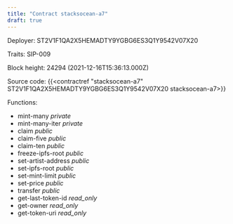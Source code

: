 ```yaml
---
title: "Contract stacksocean-a7"
draft: true
---
```

Deployer: ST2V1F1QA2X5HEMADTY9YGBG6ES3Q1Y9542V07X20

Traits:
SIP-009 



Block height: 24294 (2021-12-16T15:36:13.000Z)

Source code: {{<contractref "stacksocean-a7" ST2V1F1QA2X5HEMADTY9YGBG6ES3Q1Y9542V07X20 stacksocean-a7>}}

Functions:

* mint-many _private_
* mint-many-iter _private_
* claim _public_
* claim-five _public_
* claim-ten _public_
* freeze-ipfs-root _public_
* set-artist-address _public_
* set-ipfs-root _public_
* set-mint-limit _public_
* set-price _public_
* transfer _public_
* get-last-token-id _read_only_
* get-owner _read_only_
* get-token-uri _read_only_
